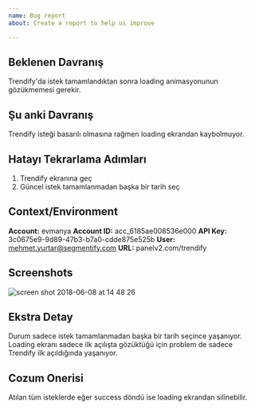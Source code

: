 ```yaml
---
name: Bug report
about: Create a report to help us improve

---
```


## Beklenen Davranış

Trendify'da istek tamamlandıktan sonra loading animasyonunun gözükmemesi gerekir.

## Şu anki Davranış

Trendify isteği basarılı olmasına rağmen loading ekrandan kaybolmuyor.

## Hatayı Tekrarlama Adımları

1.  Trendify ekranına geç
2.  Güncel istek tamamlanmadan başka bir tarih seç

## Context/Environment

**Account:** evmanya
**Account ID:** acc_6185ae008536e000
**API Key:** 3c0675e9-9d89-47b3-b7a0-cdde875e525b
**User:** mehmet.yurtar@segmentify.com
**URL:** panelv2.com/trendify

## Screenshots
![screen shot 2018-06-08 at 14 48 26](https://user-images.githubusercontent.com/7923626/41156566-27735332-6b2b-11e8-9e06-6e983cde6532.png)

## Ekstra Detay
Durum sadece istek tamamlanmadan başka bir tarih seçince yaşanıyor. Loading ekranı sadece ilk açılışta gözüktüğü için problem de sadece Trendify ilk açıldığında yaşanıyor.

## Cozum Onerisi
Atılan tüm isteklerde eğer success döndü ise loading ekrandan silinebilir.
